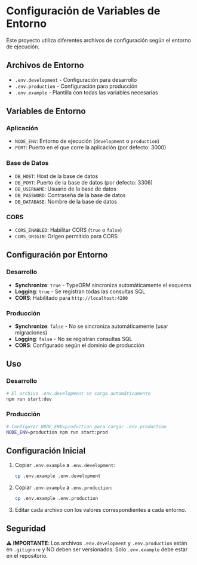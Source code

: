 # Configuración de Variables de Entorno

Este proyecto utiliza diferentes archivos de configuración según el entorno de ejecución.

## Archivos de Entorno

- `.env.development` - Configuración para desarrollo
- `.env.production` - Configuración para producción
- `.env.example` - Plantilla con todas las variables necesarias

## Variables de Entorno

### Aplicación
- `NODE_ENV`: Entorno de ejecución (`development` o `production`)
- `PORT`: Puerto en el que corre la aplicación (por defecto: 3000)

### Base de Datos
- `DB_HOST`: Host de la base de datos
- `DB_PORT`: Puerto de la base de datos (por defecto: 3306)
- `DB_USERNAME`: Usuario de la base de datos
- `DB_PASSWORD`: Contraseña de la base de datos
- `DB_DATABASE`: Nombre de la base de datos

### CORS
- `CORS_ENABLED`: Habilitar CORS (`true` o `false`)
- `CORS_ORIGIN`: Origen permitido para CORS

## Configuración por Entorno

### Desarrollo
- **Synchronize**: `true` - TypeORM sincroniza automáticamente el esquema
- **Logging**: `true` - Se registran todas las consultas SQL
- **CORS**: Habilitado para `http://localhost:4200`

### Producción
- **Synchronize**: `false` - No se sincroniza automáticamente (usar migraciones)
- **Logging**: `false` - No se registran consultas SQL
- **CORS**: Configurado según el dominio de producción

## Uso

### Desarrollo
```bash
# El archivo .env.development se carga automáticamente
npm run start:dev
```

### Producción
```bash
# Configurar NODE_ENV=production para cargar .env.production
NODE_ENV=production npm run start:prod
```

## Configuración Inicial

1. Copiar `.env.example` a `.env.development`:
   ```bash
   cp .env.example .env.development
   ```

2. Copiar `.env.example` a `.env.production`:
   ```bash
   cp .env.example .env.production
   ```

3. Editar cada archivo con los valores correspondientes a cada entorno.

## Seguridad

⚠️ **IMPORTANTE**: Los archivos `.env.development` y `.env.production` están en `.gitignore` y NO deben ser versionados. Solo `.env.example` debe estar en el repositorio.
